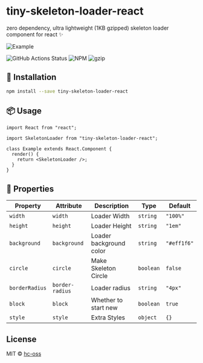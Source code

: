 # tiny-skeleton-loader-react

zero dependency, ultra lightweight (1KB gzipped) skeleton loader component for react ✨

![Example](preview.gif)

![GitHub Actions Status](https://github.com/hc-oss/tiny-skeleton-loader-react/workflows/NodeJS/badge.svg)
![NPM](https://img.shields.io/npm/v/tiny-skeleton-loader-react.svg)
![gzip](https://badgen.net/bundlephobia/minzip/tiny-skeleton-loader-react)

## 🔧 Installation

```bash
npm install --save tiny-skeleton-loader-react
```

## 📦 Usage

```tsx
import React from "react";

import SkeletonLoader from "tiny-skeleton-loader-react";

class Example extends React.Component {
  render() {
    return <SkeletonLoader />;
  }
}
```

## 👀 Properties

| Property       | Attribute       | Description             | Type      | Default     |
| -------------- | --------------- | ----------------------- | --------- | ----------- |
| `width`        | `width`         | Loader Width            | `string`  | `"100%"`    |
| `height`       | `height`        | Loader Height           | `string`  | `"1em"`     |
| `background`   | `background`    | Loader background color | `string`  | `"#eff1f6"` |
| `circle`       | `circle`        | Make Skeleton Circle    | `boolean` | `false`     |
| `borderRadius` | `border-radius` | Loader radius           | `string`  | `"4px"`     |
| `block`        | `block`         | Whether to start new    | `boolean` | `true`     |
| `style`        | `style`         | Extra Styles            | `object`  | `{}`        |

## License

MIT © [hc-oss](https://github.com/hc-oss)
